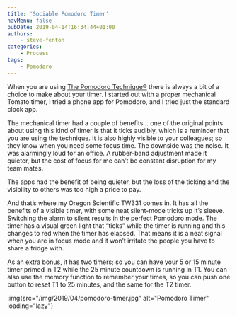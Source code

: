 ```yaml
---
title: 'Sociable Pomodoro Timer'
navMenu: false
pubDate: 2019-04-14T16:34:44+01:00
authors:
    - steve-fenton
categories:
    - Process
tags:
    - Pomodoro
---
```


When you are using [The Pomodoro Technique®](https://francescocirillo.com/pages/pomodoro-technique) there is always a bit of a choice to make about your timer. I started out with a proper mechanical Tomato timer, I tried a phone app for Pomodoro, and I tried just the standard clock app.

The mechanical timer had a couple of benefits… one of the original points about using this kind of timer is that it ticks audibly, which is a reminder that you are using the technique. It is also highly visible to your colleagues; so they know when you need some focus time. The downside was the noise. It was alarmingly loud for an office. A rubber-band adjustment made it quieter, but the cost of focus for me can’t be constant disruption for my team mates.

The apps had the benefit of being quieter, but the loss of the ticking and the visibility to others was too high a price to pay.

And that’s where my Oregon Scientific TW331 comes in. It has all the benefits of a visible timer, with some neat silent-mode tricks up it’s sleeve. Switching the alarm to silent results in the perfect Pomodoro mode. The timer has a visual green light that “ticks” while the timer is running and this changes to red when the timer has elapsed. That means it is a neat signal when you are in focus mode and it won’t irritate the people you have to share a fridge with.

As an extra bonus, it has two timers; so you can have your 5 or 15 minute timer primed in T2 while the 25 minute countdown is running in T1. You can also use the memory function to remember your times, so you can push one button to reset T1 to 25 minutes, and the same for the T2 timer.

:img{src="/img/2019/04/pomodoro-timer.jpg" alt="Pomodoro Timer" loading="lazy"}